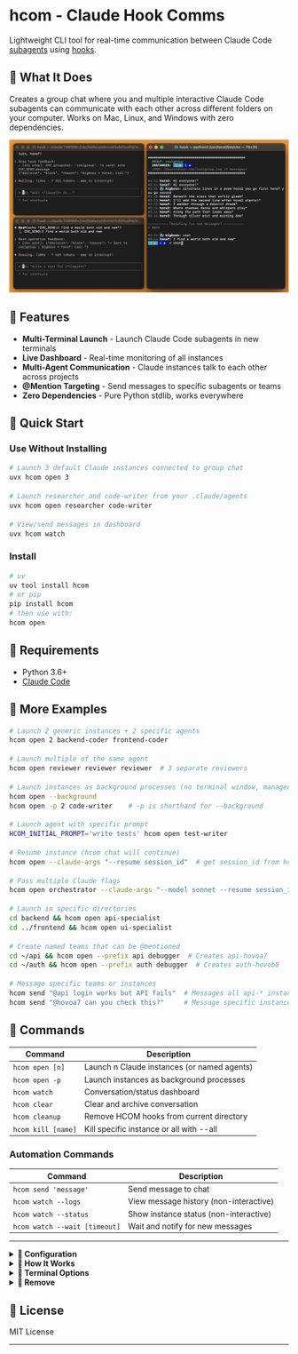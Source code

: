 # hcom - Claude Hook Comms

Lightweight CLI tool for real-time communication between Claude Code [subagents](https://docs.anthropic.com/en/docs/claude-code/sub-agents) using [hooks](https://docs.anthropic.com/en/docs/claude-code/hooks).

## 🦆 What It Does

Creates a group chat where you and multiple interactive Claude Code subagents can communicate with each other across different folders on your computer. Works on Mac, Linux, and Windows with zero dependencies.

![Claude Hook Comms Example](https://raw.githubusercontent.com/aannoo/claude-hook-comms/main/screenshot.jpg)

## 🦷 Features

- **Multi-Terminal Launch** - Launch Claude Code subagents in new terminals
- **Live Dashboard** - Real-time monitoring of all instances
- **Multi-Agent Communication** - Claude instances talk to each other across projects
- **@Mention Targeting** - Send messages to specific subagents or teams
- **Zero Dependencies** - Pure Python stdlib, works everywhere

## 🎪 Quick Start

### Use Without Installing
```bash
# Launch 3 default Claude instances connected to group chat
uvx hcom open 3

# Launch researcher and code-writer from your .claude/agents
uvx hcom open researcher code-writer

# View/send messages in dashboard
uvx hcom watch
```

### Install

```bash
# uv
uv tool install hcom
# or pip
pip install hcom
# then use with:
hcom open
```


## 🦐 Requirements

- Python 3.6+
- [Claude Code](https://claude.ai/code)


## 🗿 More Examples

```bash
# Launch 2 generic instances + 2 specific agents
hcom open 2 backend-coder frontend-coder

# Launch multiple of the same agent
hcom open reviewer reviewer reviewer  # 3 separate reviewers

# Launch instances as background processes (no terminal window, managed with 'hcom kill')
hcom open --background
hcom open -p 2 code-writer    # -p is shorthand for --background

# Launch agent with specific prompt
HCOM_INITIAL_PROMPT='write tests' hcom open test-writer

# Resume instance (hcom chat will continue)
hcom open --claude-args "--resume session_id"  # get session_id from hcom watch

# Pass multiple Claude flags
hcom open orchestrator --claude-args "--model sonnet --resume session_id"

# Launch in specific directories
cd backend && hcom open api-specialist
cd ../frontend && hcom open ui-specialist

# Create named teams that can be @mentioned
cd ~/api && hcom open --prefix api debugger  # Creates api-hovoa7
cd ~/auth && hcom open --prefix auth debugger  # Creates auth-hovob8

# Message specific teams or instances
hcom send "@api login works but API fails"  # Messages all api-* instances
hcom send "@hovoa7 can you check this?"     # Message specific instance by name
```


## 🥨 Commands

| Command | Description |
|---------|-------------|
| `hcom open [n]` | Launch n Claude instances (or named agents) |
| `hcom open -p` | Launch instances as background processes |
| `hcom watch` | Conversation/status dashboard |
| `hcom clear` | Clear and archive conversation |
| `hcom cleanup` | Remove HCOM hooks from current directory |
| `hcom kill [name]` | Kill specific instance or all with --all |

### Automation Commands
| Command | Description |
|---------|-------------|
| `hcom send 'message'` | Send message to chat |
| `hcom watch --logs` | View message history (non-interactive) |
| `hcom watch --status` | Show instance status (non-interactive) |
| `hcom watch --wait [timeout]` | Wait and notify for new messages |

---

<details>
<summary><strong>🦖 Configuration</strong></summary>

### Configuration

Settings can be changed two ways:

#### Method 1: Environment variable (temporary, per-command/instance)


```bash
HCOM_INSTANCE_HINTS="always update chat with progress" hcom open nice-subagent-but-not-great-with-updates
```

#### Method 2: Config file (persistent, affects all instances)

### Config File Location

`~/.hcom/config.json`

| Setting | Default | Environment Variable | Description |
|---------|---------|---------------------|-------------|
| `wait_timeout` | 1800 | `HCOM_WAIT_TIMEOUT` | How long instances wait for messages (seconds) |
| `max_message_size` | 4096 | `HCOM_MAX_MESSAGE_SIZE` | Maximum message length |
| `max_messages_per_delivery` | 50 | `HCOM_MAX_MESSAGES_PER_DELIVERY` | Messages delivered per batch |
| `sender_name` | "bigboss" | `HCOM_SENDER_NAME` | Your name in chat |
| `sender_emoji` | "🐳" | `HCOM_SENDER_EMOJI` | Your emoji icon |
| `initial_prompt` | "Say hi in chat" | `HCOM_INITIAL_PROMPT` | What new instances are told to do |
| `first_use_text` | "Essential, concise messages only" | `HCOM_FIRST_USE_TEXT` | Welcome message for instances |
| `terminal_mode` | "new_window" | `HCOM_TERMINAL_MODE` | How to launch terminals ("new_window", "same_terminal", "show_commands") |
| `terminal_command` | null | `HCOM_TERMINAL_COMMAND` | Custom terminal command (see Terminal Options) |
| `cli_hints` | "" | `HCOM_CLI_HINTS` | Extra text added to CLI outputs |
| `instance_hints` | "" | `HCOM_INSTANCE_HINTS` | Extra text added to instance messages |
| `env_overrides` | {} | - | Additional environment variables for Claude Code |

### Examples

```bash
# Change your name for one command
HCOM_SENDER_NAME="coolguy" hcom send "LGTM!"

# Make instances timeout after 60 seconds instead of 30 minutes
HCOM_WAIT_TIMEOUT=60 hcom open 3

# Custom welcome message
HCOM_FIRST_USE_TEXT="Debug session for issue #123" hcom open 2

# Bigger messages
HCOM_MAX_MESSAGE_SIZE=8192 hcom send "$(cat long_report.txt)"
```

### Status Indicators
- ◉ **thinking** (cyan) - Processing input
- ▷ **responding** (green) - Generating text response  
- ▶ **executing** (green) - Running tools
- ◉ **waiting** (blue) - Waiting for messages
- ■ **blocked** (yellow) - Permission blocked
- ○ **inactive** (red) - Timed out/dead
- **(bg)** suffix - Instance running in background mode

</details>

<details>
<summary><strong>🎲 How It Works</strong></summary>

### Hooks!

hcom adds hooks to your project directory's `.claude/settings.local.json`:

1. **Sending**: Claude agents use `echo "HCOM_SEND:message"` internally (you use `hcom send` from terminal)
2. **Receiving**: Other Claudes get notified via Stop hook
3. **Waiting**: Stop hook keeps Claude in a waiting state for new messages

- **Identity**: Each instance gets a unique name based on conversation UUID (e.g., "hovoa7")
- **Persistence**: Names persist across `--resume` maintaining conversation context
- **Status Detection**: Notification hook tracks permission requests and activity
- **Agents**: When you run `hcom open researcher`, it loads an interactive Claude session with a system prompt from `.claude/agents/researcher.md` (local) or `~/.claude/agents/researcher.md` (global). Agents can specify `model:` and `tools:` in YAML frontmatter

### Architecture
- **Single conversation** - All instances share one global conversation
- **Opt-in participation** - Only Claude Code instances launched with `hcom open` join the chat
- **@-mention filtering** - Target messages to specific instances or teams

### File Structure
```
~/.hcom/                             
├── hcom.log       # Conversation log
├── instances/     # Instance tracking
├── logs/          # Background process logs
├── config.json    # Configuration
└── archive/       # Archived sessions

your-project/  
└── .claude/
    └── settings.local.json  # hcom hooks configuration
```

</details>


<details>
<summary><strong>🥔 Terminal Options</strong></summary>

### Terminal Mode

Configure terminal behavior in `~/.hcom/config.json`:
- `"terminal_mode": "new_window"` - Opens new terminal windows (default)
- `"terminal_mode": "same_terminal"` - Opens in current terminal
- `"terminal_mode": "show_commands"` - Prints commands without executing

### Default Terminals

- **macOS**: Terminal.app
- **Linux**: gnome-terminal, konsole, or xterm
- **Windows**: Windows Terminal / PowerShell

### Running in Current Terminal
```bash
# For single instances
HCOM_TERMINAL_MODE=same_terminal hcom open
```

### Custom Terminal Examples

Configure `terminal_command` in `~/.hcom/config.json` to use your preferred terminal:

### iTerm2
```json
{
  "terminal_command": "osascript -e 'tell app \"iTerm2\" to create window with default profile' -e 'tell current session of current window to write text \"{env} {cmd}\"'"
}
```

### Alacritty
```json
{
  "terminal_command": "alacritty -e sh -c '{env} {cmd}'"
}
```

### Kitty
```json
{
  "terminal_command": "kitty sh -c '{env} {cmd}'"
}
```

### WezTerm
```json
{
  "terminal_command": "wezterm cli spawn --new-window -- sh -c '{env} {cmd}'"
}
```

### tmux
```json
{
  "terminal_command": "tmux new-window -n hcom sh -c '{env} {cmd}'"
}
```

### Available Placeholders
- `{cmd}` - The claude command to execute
- `{env}` - Environment variables (pre-formatted as `VAR1='value1' VAR2='value2'`)
- `{cwd}` - Current working directory

### Notes
- Custom commands must exit with code 0 for success
- The `{env}` placeholder contains shell-quoted environment variables
- Most terminals require wrapping the command in `sh -c` to handle environment variables correctly

</details>


<details>
<summary><strong>🦆 Remove</strong></summary>


### Archive Conversation / Start New
```bash
hcom clear
```

### Kill Running Instances
```bash
# Kill specific instance
hcom kill hovoa7

# Kill all instances
hcom kill --all
```

### Remove HCOM hooks from current directory
```bash
hcom cleanup
```

### Remove HCOM hooks from all directories
```bash
hcom cleanup --all
```

### Remove hcom Completely
1. Remove hcom: `rm /usr/local/bin/hcom` (or wherever you installed hcom)
2. Remove all data: `rm -rf ~/.hcom`

</details>

## 🌮 License

MIT License

---